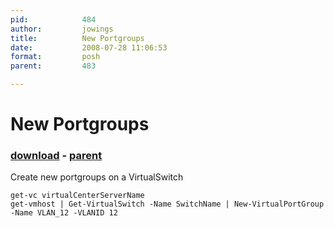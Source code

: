 ```yaml
---
pid:            484
author:         jowings
title:          New Portgroups
date:           2008-07-28 11:06:53
format:         posh
parent:         483

---
```


# New Portgroups

### [download](//scripts/484.ps1) - [parent](//scripts/483.md)

Create new portgroups on a VirtualSwitch

```posh
get-vc virtualCenterServerName
get-vmhost | Get-VirtualSwitch -Name SwitchName | New-VirtualPortGroup -Name VLAN_12 -VLANID 12
```
